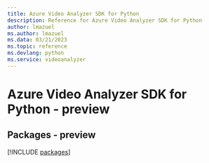 ```yaml
---
title: Azure Video Analyzer SDK for Python
description: Reference for Azure Video Analyzer SDK for Python
author: lmazuel
ms.author: lmazuel
ms.data: 03/21/2023
ms.topic: reference
ms.devlang: python
ms.service: videoanalyzer
---
```

# Azure Video Analyzer SDK for Python - preview
## Packages - preview
[!INCLUDE [packages](video-analyzer-index.md)]
